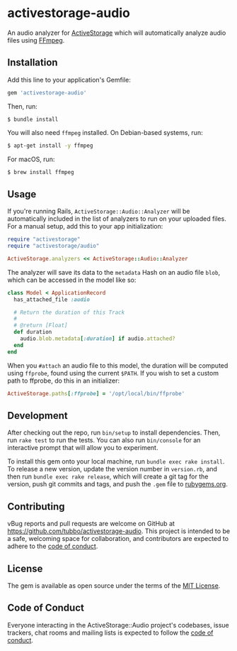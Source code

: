 # activestorage-audio

An audio analyzer for [ActiveStorage](https://guides.rubyonrails.org/active_storage_overview.html)
which will automatically analyze audio files using [FFmpeg](https://www.ffmpeg.org/).

## Installation

Add this line to your application's Gemfile:

```ruby
gem 'activestorage-audio'
```

Then, run:

    $ bundle install

You will also need `ffmpeg` installed. On Debian-based systems, run:

```bash
$ apt-get install -y ffmpeg
```

For macOS, run:

```bash
$ brew install ffmpeg
```

## Usage

If you're running Rails, `ActiveStorage::Audio::Analyzer` will be
automatically included in the list of analyzers to run on your uploaded
files. For a manual setup, add this to your app initialization:

```ruby
require "activestorage"
require "activestorage/audio"

ActiveStorage.analyzers << ActiveStorage::Audio::Analyzer
```

The analyzer will save its data to the `metadata` Hash on an audio file
`blob`, which can be accessed in the model like so:

```ruby
class Model < ApplicationRecord
  has_attached_file :audio

  # Return the duration of this Track
  #
  # @return [Float]
  def duration
    audio.blob.metadata[:duration] if audio.attached?
  end
end
```

When you `#attach` an audio file to this model, the duration will be
computed using `ffprobe`, found using the current `$PATH`. If you wish
to set a custom path to ffprobe, do this in an initializer:

```ruby
ActiveStorage.paths[:ffprobe] = '/opt/local/bin/ffprobe'
```

## Development

After checking out the repo, run `bin/setup` to install dependencies.
Then, run `rake test` to run the tests. You can also run `bin/console`
for an interactive prompt that will allow you to experiment.

To install this gem onto your local machine, run `bundle exec rake
install`. To release a new version, update the version number in
`version.rb`, and then run `bundle exec rake release`, which will create
a git tag for the version, push git commits and tags, and push the
`.gem` file to [rubygems.org](https://rubygems.org).

## Contributing

vBug reports and pull requests are welcome on GitHub at
https://github.com/tubbo/activestorage-audio. This project is intended
to be a safe, welcoming space for collaboration, and contributors are
expected to adhere to the [code of
conduct](https://github.com/tubbo/activestorage-audio/blob/master/CODE_OF_CONDUCT.md).

## License

The gem is available as open source under the terms of the [MIT
License](https://opensource.org/licenses/MIT).

## Code of Conduct

Everyone interacting in the ActiveStorage::Audio project's codebases,
issue trackers, chat rooms and mailing lists is expected to follow the
[code of
conduct](https://github.com/tubbo/activestorage-audio/blob/master/CODE_OF_CONDUCT.md).
